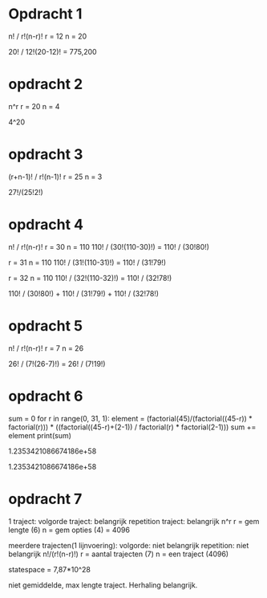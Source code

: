 # Opdracht 1
n! / r!(n-r)!
r = 12
n = 20

20! / 12!(20-12)! = 775,200

# opdracht 2
n^r
r = 20
n = 4

4^20

# opdracht 3

(r+n-1)! / r!(n-1)!
r = 25
n = 3

27!/(25!2!)

# opdracht 4
n! / r!(n-r)!
r = 30
n = 110
110! / (30!(110-30)!) = 110! / (30!80!)

r = 31
n = 110
110! / (31!(110-31)!) = 110! / (31!79!)

r = 32
n = 110
110! / (32!(110-32)!) = 110! / (32!78!)

110! / (30!80!) + 110! / (31!79!) + 110! / (32!78!)

# opdracht 5
n! / r!(n-r)!
r = 7
n = 26

26! / (7!(26-7)!) = 26! / (7!19!)

# opdracht 6

sum = 0
for r in range(0, 31, 1):
    element = (factorial(45)/(factorial((45-r)) * factorial(r))) * ((factorial((45-r)+(2-1)) / factorial(r) * factorial(2-1)))
    sum += element
print(sum)

1.2353421086674186e+58

1.2353421086674186e+58

# opdracht 7

1 traject:
volgorde traject: belangrijk
repetition traject: belangrijk
n^r
r = gem lengte (6)
n = gem opties (4)
= 4096

meerdere trajecten(1 lijnvoering):
volgorde: niet belangrijk
repetition: niet belangrijk
n!/(r!(n-r)!)
r = aantal trajecten (7)
n = een traject (4096)

statespace = 7,87*10^28

niet gemiddelde, max lengte traject. Herhaling belangrijk.


